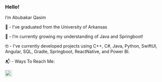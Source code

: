 ### Hello! <img src="https://media.giphy.com/media/hvRJCLFzcasrR4ia7z/giphy.gif" width="8px">
I’m Abubakar Qasim

🏫 - I've graduated from the University of Arkansas 

🌱 - I’m currently growing my understanding of Java and Springboot!  

🤓 - I've currently developed projects using C++, C#, Java, Python, SwiftUI, Angular, SQL, Gradle, Springboot, ReactNative, and Power BI. 

📬 - Ways To Reach Me:

</a>
<a href="https://www.linkedin.com/in/sabubakarq/">
  <img align="left" alt="Abubakar's LinkedIn" width="22px" src="[https://raw.githubusercontent.com/peterthehan/peterthehan/master/assets/linkedin.svg](https://www.google.com/url?sa=i&url=https%3A%2F%2Fwww.iconfinder.com%2Ficons%2F317750%2Flinkedin_icon&psig=AOvVaw2oFNco2LO5pDy5fqGMIQTL&ust=1704363596439000&source=images&cd=vfe&ved=0CBIQjRxqFwoTCLiumI7_wIMDFQAAAAAdAAAAABAE)https://www.google.com/url?sa=i&url=https%3A%2F%2Fwww.iconfinder.com%2Ficons%2F317750%2Flinkedin_icon&psig=AOvVaw2oFNco2LO5pDy5fqGMIQTL&ust=1704363596439000&source=images&cd=vfe&ved=0CBIQjRxqFwoTCLiumI7_wIMDFQAAAAAdAAAAABAE" />
</a>

<!---
SAbubakarQ/SAbubakarQ is a ✨ special ✨ repository because its `README.md` (this file) appears on your GitHub profile.
You can click the Preview link to take a look at your changes.
--->

